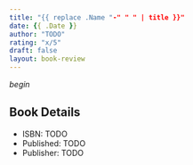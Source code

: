 ```yaml
---
title: "{{ replace .Name "-" " " | title }}"
date: {{ .Date }}
author: "TODO"
rating: "x/5"
draft: false
layout: book-review
---
```


*begin*


## Book Details
- ISBN: TODO
- Published: TODO
- Publisher: TODO
